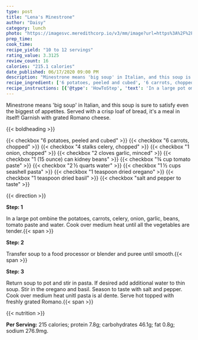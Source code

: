 ```yaml
---
type: post
title: "Lena's Minestrone"
author: "Daisy"
category: lunch
photo: "https://imagesvc.meredithcorp.io/v3/mm/image?url=https%3A%2F%2Fimages.media-allrecipes.com%2Fuserphotos%2F125893.jpg"
prep_time: 
cook_time: 
recipe_yield: "10 to 12 servings"
rating_value: 3.3125
review_count: 16
calories: "215.1 calories"
date_published: 06/17/2020 09:00 PM
description: "Minestrone means 'big soup' in Italian, and this soup is sure to satisfy even the biggest of appetites. Served with a crisp loaf of bread, it's a meal in itself! Garnish with grated Romano cheese."
recipe_ingredient: ['6 potatoes, peeled and cubed', '6 carrots, chopped', '4 stalks celery, chopped', '1 onion, chopped', '2 cloves garlic, minced', '1 (15 ounce) can kidney beans', '¾ cup tomato paste', '2\u2009½ quarts water', '1\u2009½ cups seashell pasta', '1 teaspoon dried oregano', '1 teaspoon dried basil', 'salt and pepper to taste']
recipe_instructions: [{'@type': 'HowToStep', 'text': 'In a large pot ombine the potatoes, carrots, celery, onion, garlic, beans, tomato paste and water. Cook over medium heat until all the vegetables are tender.\n'}, {'@type': 'HowToStep', 'text': 'Transfer soup to a food processor or blender and puree until smooth.\n'}, {'@type': 'HowToStep', 'text': 'Return soup to pot and stir in pasta. If desired add additional water to  thin soup. Stir in the oregano and basil. Season to taste with salt and pepper. Cook over medium heat unitl pasta is al dente. Serve hot topped with freshly grated Romano.\n'}]
---
```


Minestrone means 'big soup' in Italian, and this soup is sure to satisfy even the biggest of appetites. Served with a crisp loaf of bread, it's a meal in itself! Garnish with grated Romano cheese. 

{{< boldheading >}}

{{< checkbox "6  potatoes, peeled and cubed" >}}
{{< checkbox "6  carrots, chopped" >}}
{{< checkbox "4 stalks celery, chopped" >}}
{{< checkbox "1  onion, chopped" >}}
{{< checkbox "2 cloves garlic, minced" >}}
{{< checkbox "1 (15 ounce) can kidney beans" >}}
{{< checkbox "¾ cup tomato paste" >}}
{{< checkbox "2 ½ quarts water" >}}
{{< checkbox "1 ½ cups seashell pasta" >}}
{{< checkbox "1 teaspoon dried oregano" >}}
{{< checkbox "1 teaspoon dried basil" >}}
{{< checkbox "salt and pepper to taste" >}}


{{< direction >}}

**Step: 1**

In a large pot ombine the potatoes, carrots, celery, onion, garlic, beans, tomato paste and water. Cook over medium heat until all the vegetables are tender.{{< span >}}

**Step: 2**

Transfer soup to a food processor or blender and puree until smooth.{{< span >}}

**Step: 3**

Return soup to pot and stir in pasta. If desired add additional water to  thin soup. Stir in the oregano and basil. Season to taste with salt and pepper. Cook over medium heat unitl pasta is al dente. Serve hot topped with freshly grated Romano.{{< span >}}

{{< nutrition >}}

**Per Serving:** 215 calories; protein 7.8g; carbohydrates 46.1g; fat 0.8g; sodium 276.9mg.